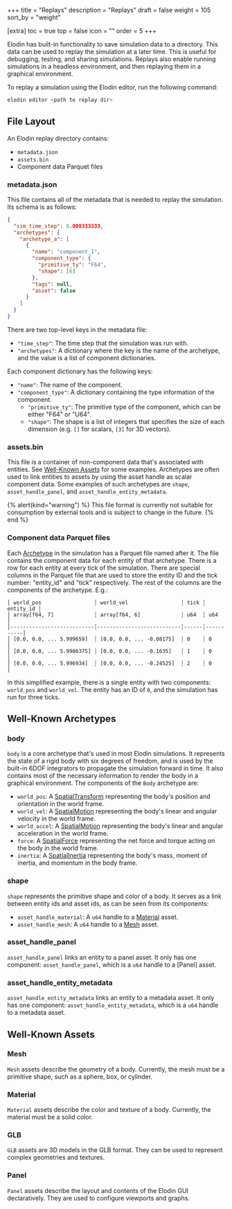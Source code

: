 +++
title = "Replays"
description = "Replays"
draft = false
weight = 105
sort_by = "weight"

[extra]
toc = true
top = false
icon = ""
order = 5
+++

Elodin has built-in functionality to save simulation data to a directory. This data can be used to replay the simulation at a later time. This is useful for debugging, testing, and sharing simulations. Replays also enable running simulations in a headless environment, and then replaying them in a graphical environment.

To replay a simulation using the Elodin editor, run the following command:

```bash
elodin editor <path to replay dir>
```

## File Layout

An Elodin replay directory contains:
- `metadata.json`
- `assets.bin`
- Component data Parquet files

### metadata.json

This file contains all of the metadata that is needed to replay the simulation. Its schema is as follows:

```json
{
  "sim_time_step": 0.008333333,
  "archetypes": {
    "archetype_a": [
      {
        "name": "component_1",
        "component_type": {
          "primitive_ty": "F64",
          "shape": [6]
        },
        "tags": null,
        "asset": false
      }
    ]
  }
}
```

There are two top-level keys in the metadata file:
- `"time_step"`: The time step that the simulation was run with.
- `"archetypes"`: A dictionary where the key is the name of the archetype, and the value is a list of component dictionaries.

Each component dictionary has the following keys:
- `"name"`: The name of the component.
- `"component_type"`: A dictionary containing the type information of the component.
  - `"primitive_ty"`: The primitive type of the component, which can be either "F64" or "U64".
  - `"shape"`: The shape is a list of integers that specifies the size of each dimension (e.g. `[]` for scalars, `[3]` for 3D vectors).

### assets.bin

This file is a container of non-component data that's associated with entities. See [Well-Known Assets] for some examples. Archetypes are often used to link entities to assets by using the asset handle as scalar component data. Some examples of such archetypes are `shape`, `asset_handle_panel`, and `asset_handle_entity_metadata`.

{% alert(kind="warning") %}
This file format is currently not suitable for consumption by external tools and is subject to change in the future.
{% end %}

### Component data Parquet files

Each [Archetype] in the simulation has a Parquet file named after it. The file contains the component data for each entity of that archetype. There is a row for each entity at every tick of the simulation. There are special columns in the Parquet file that are used to store the entity ID and the tick number: "entity_id" and "tick" respectively. The rest of the columns are the components of the archetype. E.g.:

```
│ world_pos                 ┆ world_vel                 ┆ tick ┆ entity_id │
│ array[f64, 7]             ┆ array[f64, 6]             ┆ u64  ┆ u64       │
│---------------------------┆---------------------------┆------┆-----------│
│ [0.0, 0.0, ... 5.999659]  ┆ [0.0, 0.0, ... -0.08175]  ┆ 0    ┆ 0         │
│ [0.0, 0.0, ... 5.9986375] ┆ [0.0, 0.0, ... -0.1635]   ┆ 1    ┆ 0         │
│ [0.0, 0.0, ... 5.996934]  ┆ [0.0, 0.0, ... -0.24525]  ┆ 2    ┆ 0         │
```

In this simplified example, there is a single entity with two components: `world_pos` and `world_vel`. The entity has an ID of `0`, and the simulation has run for three ticks.

## Well-Known Archetypes

### body

`body` is a core archetype that's used in most Elodin simulations. It represents the state of a rigid body with six degrees of freedom, and is used by the built-in 6DOF integrators to propagate the simulation forward in time. It also contains most of the necessary information to render the body in a graphical environment. The components of the `Body` archetype are:

- `world_pos`: A [SpatialTransform] representing the body's position and orientation in the world frame.
- `world_vel`: A [SpatialMotion] representing the body's linear and angular velocity in the world frame.
- `world_accel`: A [SpatialMotion] representing the body's linear and angular acceleration in the world frame.
- `force`: A [SpatialForce] representing the net force and torque acting on the body in the world frame.
- `inertia`: A [SpatialInertia] representing the body's mass, moment of inertia, and momentum in the body frame.

### shape

`shape` represents the primitive shape and color of a body. It serves as a link between entity ids and asset ids, as can be seen from its components:

- `asset_handle_material`: A `u64` handle to a [Material] asset.
- `asset_handle_mesh`: A `u64` handle to a [Mesh] asset.

### asset_handle_panel

`asset_handle_panel` links an entity to a panel asset. It only has one component: `asset_handle_panel`, which is a `u64` handle to a [Panel] asset.

### asset_handle_entity_metadata

`asset_handle_entity_metadata` links an entity to a metadata asset. It only has one component: `asset_handle_entity_metadata`, which is a `u64` handle to a metadata asset.

## Well-Known Assets

### Mesh

`Mesh` assets describe the geometry of a body. Currently, the mesh must be a primitive shape, such as a sphere, box, or cylinder.

### Material

`Material` assets describe the color and texture of a body. Currently, the material must be a solid color.

### GLB

`GLB` assets are 3D models in the GLB format. They can be used to represent complex geometries and textures.

### Panel

`Panel` assets describe the layout and contents of the Elodin GUI declaratively. They are used to configure viewports and graphs.

[Archetype]: /reference/python-api#archetypes
[SpatialTransform]: /reference/python-api#class-elodin-spatialtransform
[SpatialMotion]: /reference/python-api#class-elodin-spatialmotion
[SpatialForce]: /reference/python-api#class-elodin-spatialforce
[SpatialInertia]: /reference/python-api#class-elodin-spatialinertia

[Well-Known Assets]: #well-known-assets
[Mesh]: #mesh
[Material]: #material
[GLB]: #glb
